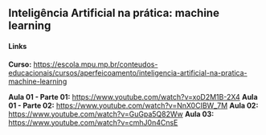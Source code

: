 ## Inteligência Artificial na prática: machine learning

#### Links

**Curso:** https://escola.mpu.mp.br/conteudos-educacionais/cursos/aperfeicoamento/inteligencia-artificial-na-pratica-machine-learning

**Aula 01 - Parte 01:** https://www.youtube.com/watch?v=xoD2M1B-2X4
**Aula 01 - Parte 02:** https://www.youtube.com/watch?v=NnX0CIBW_7M
**Aula 02:** https://www.youtube.com/watch?v=GuGpa5Q82Ww
**Aula 03:** https://www.youtube.com/watch?v=cmhJ0n4CnsE
